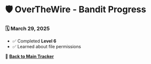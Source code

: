 # 🛡️ OverTheWire - Bandit Progress  

### 🗓️ March 29, 2025  
- ✅ Completed **Level 6**  
- ✅ Learned about file permissions  


🔄 **[Back to Main Tracker](README.md)**
